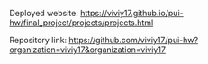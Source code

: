 Deployed website: https://viviy17.github.io/pui-hw/final_project/projects/projects.html


Repository link: https://github.com/viviy17/pui-hw?organization=viviy17&organization=viviy17
